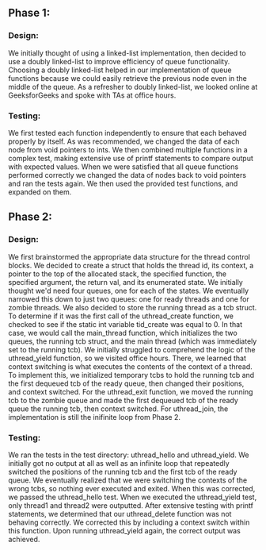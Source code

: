 ## Phase 1:

### Design:
We initially thought of using a linked-list implementation, then decided to
use a doubly linked-list to improve efficiency of queue functionality.
Choosing a doubly linked-list helped in our implementation of queue functions
because we could easily retrieve the previous node even in the middle of the
queue. As a refresher to doubly linked-list, we looked online at GeeksforGeeks
and spoke with TAs at office hours.

### Testing:
We first tested each function independently to ensure that each behaved
properly by itself. As was recommended, we changed the data of each node from
void pointers to ints. We then combined multiple functions in a complex test,
making extensive use of printf statements to compare output with expected
values. When we were satisfied that all queue functions performed correctly we
changed the data of nodes back to void pointers and ran the tests again. We
then used the provided test functions, and expanded on them.

## Phase 2:

### Design:
We first brainstormed the appropriate data structure for the thread control
blocks. We decided to create a struct that holds the thread id, its context,
a pointer to the top of the allocated stack, the specified function, the
specified argument, the return val, and its enumerated state. We initially
thought we'd need four queues, one for each of the states. We eventually
narrowed this down to just two queues: one for ready threads and one for
zombie threads. We also decided to store the running thread as a tcb struct.
To determine if it was the first call of the uthread_create function, we
checked to see if the static int variable tid_create was equal to 0. In that
case, we would call the main_thread function, which initializes the two
queues, the running tcb struct, and the main thread (which was immediately
set to the running tcb). We initially struggled to comprehend the logic of
the uthread_yield function, so we visited office hours. There, we learned
that context switching is what executes the contents of the context of a
thread. To implement this, we initialized temporary tcbs to hold the running
tcb and the first dequeued tcb of the ready queue, then changed their
positions, and context switched. For the uthread_exit function, we moved
the running tcb to the zombie queue and made the first dequeued tcb of the
ready queue the running tcb, then context switched. For uthread_join, the
implementation is still the inifinite loop from Phase 2.

### Testing:
We ran the tests in the test directory: uthread_hello and uthread_yield. We
initially got no output at all as well as an infinite loop that repeatedly
switched the positions of the running tcb and the first tcb of the ready
queue. We eventually realized that we were switching the contexts of the
wrong tcbs, so nothing ever executed and exited. When this was corrected,
we passed the uthread_hello test. When we executed the uthread_yield test,
only thread1 and thread2 were outputted. After extensive testing with
printf statements, we determined that our uthread_delete function was not
behaving correctly. We corrected this by including a context switch within
this function. Upon running uthread_yield again, the correct output was
achieved.
